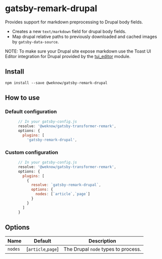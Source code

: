 # gatsby-remark-drupal

Provides support for markdown preprocessing to Drupal body fields.

* Creates a new `text/markdown` field for drupal body fields.
* Map drupal relative paths to previously downloaded and cached images by `gatsby-data-source`.

NOTE: To make sure your Drupal site expose markdown use the Toast UI Editor integration for Drupal provided by the [tui_editor](https://www.drupal.org/project/tui_editor) module.

## Install

```
npm install --save @weknow/gatsby-remark-drupal
```

## How to use

### Default configuration
```javascript
      // In your gatsby-config.js
      resolve: '@weknow/gatsby-transformer-remark',
      options: {
        plugins: [
          'gatsby-remark-drupal',
```

### Custom configuration
```javascript
      // In your gatsby-config.js
      resolve: '@weknow/gatsby-transformer-remark',
      options: {
        plugins: [
          {
            resolve: `gatsby-remark-drupal`,
            options: {
              nodes: [`article`,`page`]
            }
          }
        ]
      }
```
## Options
| Name | Default | Description |
| --- | --- | --- |
| `nodes` | [`article`,`page`] | The Drupal `node` types to process.
